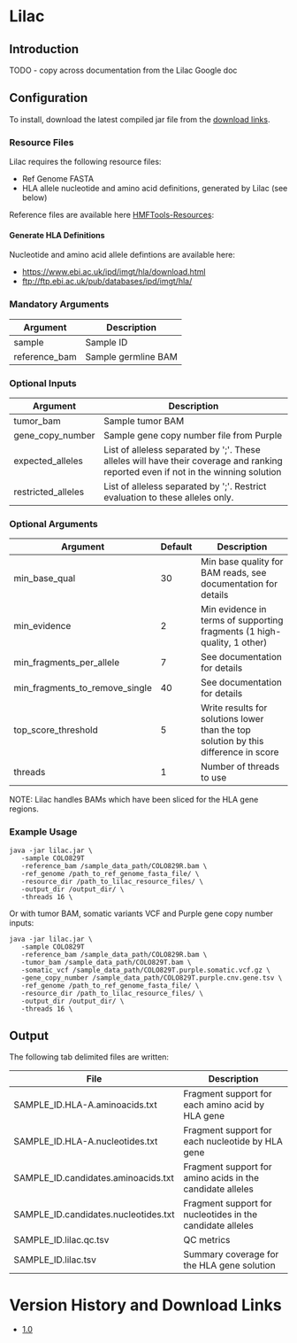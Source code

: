 # Lilac

## Introduction
TODO - copy across documentation from the Lilac Google doc


## Configuration
To install, download the latest compiled jar file from the [download links](#version-history-and-download-links). 

### Resource Files
Lilac requires the following resource files:
- Ref Genome FASTA
- HLA allele nucleotide and amino acid definitions, generated by Lilac (see below)

Reference files are available here [HMFTools-Resources](https://resources.hartwigmedicalfoundation.nl/):

#### Generate HLA Definitions
Nucleotide and amino acid allele defintions are available here:
- https://www.ebi.ac.uk/ipd/imgt/hla/download.html
- ftp://ftp.ebi.ac.uk/pub/databases/ipd/imgt/hla/


### Mandatory Arguments

Argument | Description 
---|---
sample | Sample ID
reference_bam | Sample germline BAM

### Optional Inputs

Argument | Description 
---|---
tumor_bam | Sample tumor BAM
gene_copy_number | Sample gene copy number file from Purple
expected_alleles | List of alleless separated by ';'. These alleles will have their coverage and ranking reported even if not in the winning solution
restricted_alleles | List of alleless separated by ';'. Restrict evaluation to these alleles only.

### Optional Arguments

Argument | Default | Description 
---|---|---
min_base_qual|30| Min base quality for BAM reads, see documentation for details 
min_evidence|2|Min evidence in terms of supporting fragments (1 high-quality, 1 other) 
min_fragments_per_allele|7|See documentation for details 
min_fragments_to_remove_single|40|See documentation for details 
top_score_threshold|5|Write results for solutions lower than the top solution by this difference in score 
threads|1|Number of threads to use

NOTE: Lilac handles BAMs which have been sliced for the HLA gene regions.

### Example Usage

```
java -jar lilac.jar \
   -sample COLO829T 
   -reference_bam /sample_data_path/COLO829R.bam \
   -ref_genome /path_to_ref_genome_fasta_file/ \
   -resource_dir /path_to_lilac_resource_files/ \ 
   -output_dir /output_dir/ \
   -threads 16 \
```

Or with tumor BAM, somatic variants VCF and Purple gene copy number inputs:

```
java -jar lilac.jar \
   -sample COLO829T 
   -reference_bam /sample_data_path/COLO829R.bam \
   -tumor_bam /sample_data_path/COLO829T.bam \
   -somatic_vcf /sample_data_path/COLO829T.purple.somatic.vcf.gz \
   -gene_copy_number /sample_data_path/COLO829T.purple.cnv.gene.tsv \
   -ref_genome /path_to_ref_genome_fasta_file/ \
   -resource_dir /path_to_lilac_resource_files/ \ 
   -output_dir /output_dir/ \
   -threads 16 \
```

## Output

The following tab delimited files are written:

File | Description
--- | ---
SAMPLE_ID.HLA-A.aminoacids.txt|Fragment support for each amino acid by HLA gene
SAMPLE_ID.HLA-A.nucleotides.txt|Fragment support for each nucleotide by HLA gene
SAMPLE_ID.candidates.aminoacids.txt|Fragment support for amino acids in the candidate alleles
SAMPLE_ID.candidates.nucleotides.txt|Fragment support for nucleotides in the candidate alleles
SAMPLE_ID.lilac.qc.tsv|QC metrics
SAMPLE_ID.lilac.tsv|Summary coverage for the HLA gene solution


# Version History and Download Links
- [1.0](https://github.com/hartwigmedical/hmftools/releases/tag/lilac-v1.0)
 